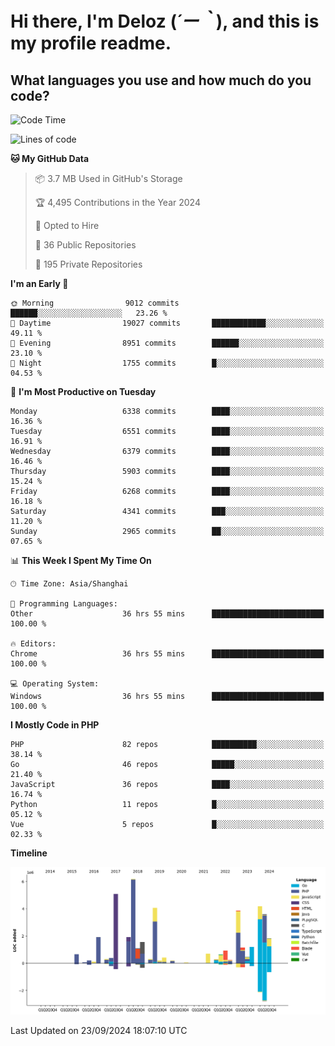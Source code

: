 # **Hi there, I'm Deloz (*´ー｀*), and this is my profile readme.**

## **What languages you use and how much do you code?**

<!--START_SECTION:waka-->
![Code Time](http://img.shields.io/badge/Code%20Time-4%2C695%20hrs%2037%20mins-blue)

![Lines of code](https://img.shields.io/badge/From%20Hello%20World%20I%27ve%20Written-43.3%20million%20lines%20of%20code-blue)

**🐱 My GitHub Data** 

> 📦 3.7 MB Used in GitHub's Storage 
 > 
> 🏆 4,495 Contributions in the Year 2024
 > 
> 💼 Opted to Hire
 > 
> 📜 36 Public Repositories 
 > 
> 🔑 195 Private Repositories 
 > 
**I'm an Early 🐤** 

```text
🌞 Morning                9012 commits        ██████░░░░░░░░░░░░░░░░░░░   23.26 % 
🌆 Daytime                19027 commits       ████████████░░░░░░░░░░░░░   49.11 % 
🌃 Evening                8951 commits        ██████░░░░░░░░░░░░░░░░░░░   23.10 % 
🌙 Night                  1755 commits        █░░░░░░░░░░░░░░░░░░░░░░░░   04.53 % 
```
📅 **I'm Most Productive on Tuesday** 

```text
Monday                   6338 commits        ████░░░░░░░░░░░░░░░░░░░░░   16.36 % 
Tuesday                  6551 commits        ████░░░░░░░░░░░░░░░░░░░░░   16.91 % 
Wednesday                6379 commits        ████░░░░░░░░░░░░░░░░░░░░░   16.46 % 
Thursday                 5903 commits        ████░░░░░░░░░░░░░░░░░░░░░   15.24 % 
Friday                   6268 commits        ████░░░░░░░░░░░░░░░░░░░░░   16.18 % 
Saturday                 4341 commits        ███░░░░░░░░░░░░░░░░░░░░░░   11.20 % 
Sunday                   2965 commits        ██░░░░░░░░░░░░░░░░░░░░░░░   07.65 % 
```


📊 **This Week I Spent My Time On** 

```text
🕑︎ Time Zone: Asia/Shanghai

💬 Programming Languages: 
Other                    36 hrs 55 mins      █████████████████████████   100.00 % 

🔥 Editors: 
Chrome                   36 hrs 55 mins      █████████████████████████   100.00 % 

💻 Operating System: 
Windows                  36 hrs 55 mins      █████████████████████████   100.00 % 
```

**I Mostly Code in PHP** 

```text
PHP                      82 repos            ██████████░░░░░░░░░░░░░░░   38.14 % 
Go                       46 repos            █████░░░░░░░░░░░░░░░░░░░░   21.40 % 
JavaScript               36 repos            ████░░░░░░░░░░░░░░░░░░░░░   16.74 % 
Python                   11 repos            █░░░░░░░░░░░░░░░░░░░░░░░░   05.12 % 
Vue                      5 repos             █░░░░░░░░░░░░░░░░░░░░░░░░   02.33 % 
```



**Timeline**

![Lines of Code chart](https://raw.githubusercontent.com/deloz/deloz/main/assets/bar_graph.png)


 Last Updated on 23/09/2024 18:07:10 UTC
<!--END_SECTION:waka-->
